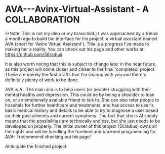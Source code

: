# AVA---Avinx-Virtual-Assistant - A COLLABORATION
(*Note: This is not my idea or my brainchild.) I was approached by a friend a month ago to build the interface for his project, a virtual assistant named AVA (short for 'Avinx Virtual Assistant'). This is a progress I've made to making her a reality. You can check out his page and other works at https://github.com/56radius. 

It is also worth noting that this is subject to change later in the near future, as this project will come closer and closer to the final 'completed' project. These are merely the first drafts that I'm sharing with you and there's definitely plenty of work to be done.

AVA is AI. The main aim is to help users (or people) struggling with their mental healths and depression. This could be by being a shoulder to lean on, or an emotionally available friend to talk to. She can also refer people to hospitals for further healthcare and treatments, and has access to user's basic medical history and details to be able to try to diagnose a user based on their past ailments and current symptoms. The fact that she is AI simply means that the possibilities are technically endless, but she just needs to be developed on properly. The initial owner of this project (56radius) owns all the rights and will be handling the frontend and backend programming for AVA- I recommend checking out his page!

Anticipate the finished project.
